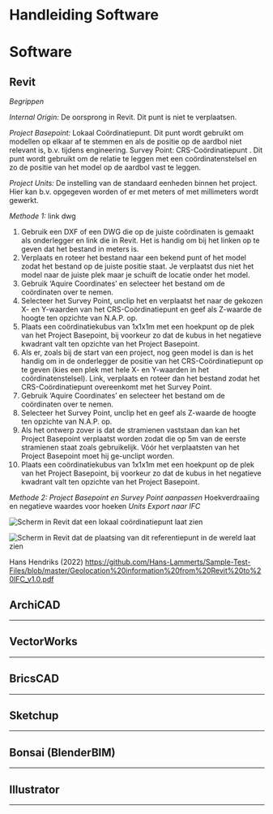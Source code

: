 # Handleiding Software

# Software

## Revit
*Begrippen*

*Internal Origin:* De oorsprong in Revit. Dit punt is niet te verplaatsen.

*Project Basepoint:* Lokaal Coördinatiepunt. Dit punt wordt gebruikt om modellen op elkaar af te stemmen en als de positie op de aardbol niet relevant is, b.v. tijdens engineering.
Survey Point: CRS-Coördinatiepunt . Dit punt wordt gebruikt om de relatie te leggen met een coördinatenstelsel en zo de positie van het model op de aardbol vast te leggen.

*Project Units:* De instelling van de standaard eenheden binnen het project. Hier kan b.v. opgegeven worden of er met meters of met millimeters wordt gewerkt.

*Methode 1:* link dwg
1.	Gebruik een DXF of een DWG die op de juiste coördinaten is gemaakt als onderlegger en link die in Revit. Het is handig om bij het linken op te geven dat het bestand in meters is.
2.	Verplaats en roteer het bestand naar een bekend punt of het model zodat het bestand op de juiste positie staat. Je verplaatst dus niet het model naar de juiste plek maar je schuift de locatie onder het model.
3.	Gebruik ‘Aquire Coordinates’ en selecteer het bestand om de coördinaten over te nemen.
4.	Selecteer het Survey Point, unclip het en verplaatst het naar de gekozen X- en Y-waarden van het CRS-Coördinatiepunt en geef als Z-waarde de hoogte ten opzichte van N.A.P. op.
5.	Plaats een coördinatiekubus van 1x1x1m met een hoekpunt op de plek van het Project Basepoint, bij voorkeur zo dat de kubus in het negatieve kwadrant valt ten opzichte van het Project Basepoint.
6.	Als er, zoals bij de start van een project, nog geen model is dan is het handig om in de onderlegger de positie van het CRS-Coördinatiepunt op te geven (kies een plek met hele X- en Y-waarden in het coördinatenstelsel). Link, verplaats en roteer dan het bestand zodat het CRS-Coördinatiepunt overeenkomt met het Survey Point.
7.	Gebruik ‘Aquire Coordinates’ en selecteer het bestand om de coördinaten over te nemen.
8.	Selecteer het Survey Point, unclip het en geef als Z-waarde de hoogte ten opzichte van N.A.P. op.
9.	Als het ontwerp zover is dat de stramienen vaststaan dan kan het Project Basepoint verplaatst worden zodat die op 5m van de eerste stramienen staat zoals gebruikelijk. Vóór het verplaatsten van het Project Basepoint moet hij ge-unclipt worden.
10.	Plaats een coördinatiekubus van 1x1x1m met een hoekpunt op de plek van het Project Basepoint, bij voorkeur zo dat de kubus in het negatieve kwadrant valt ten opzichte van het Project Basepoint.

*Methode 2: Project Basepoint en Survey Point aanpassen*
Hoekverdraaiing en negatieve waardes voor hoeken
*Units*
*Export naar IFC*
 
 ![Scherm in Revit dat een lokaal coördinatiepunt laat zien](media/Lokaal_coördinatiepunt_in_Revit_2.png "Lokaal coördinatiepunt in Revit")



 ![Scherm in Revit dat de plaatsing van dit referentiepunt in de wereld laat zien](media/Lokaal_coördinatiepunt_in_Revit_2.png "Plaatsing van het lokaal coördinatiepunt in GIS in Revit")


Hans Hendriks (2022)
https://github.com/Hans-Lammerts/Sample-Test-Files/blob/master/Geolocation%20information%20from%20Revit%20to%20IFC_v1.0.pdf

## ArchiCAD
--- 

## VectorWorks
--- 

## BricsCAD
--- 

## Sketchup
--- 

## Bonsai (BlenderBIM)
--- 

## Illustrator
--- 



